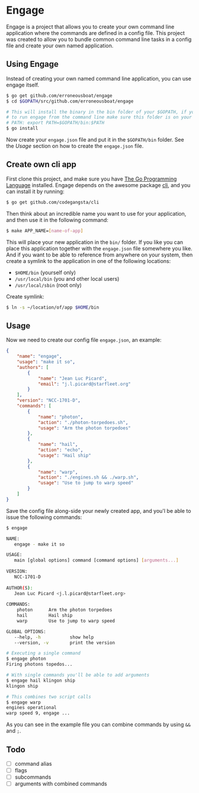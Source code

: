 Engage
======

Engage is a project that allows you to create your own command line
application where the commands are defined in a config file. This project was
created to allow you to bundle common command line tasks in a config file and
create your own named application.

Using Engage
------------

Instead of creating your own named command line application, you can use engage
itself.

```bash
$ go get github.com/erroneousboat/engage
$ cd $GOPATH/src/github.com/erroneousboat/engage

# This will install the binary in the bin folder of your $GOPATH, if you want
# to run engage from the command line make sure this folder is on your system
# PATH: export PATH=$GOPATH/bin:$PATH
$ go install
```

Now create your `engage.json` file and put it in the `$GOPATH/bin` folder.
See the *Usage* section on how to create the `engage.json` file.

Create own cli app
------------------

First clone this project, and make sure you have
[The Go Programming Language](https://golang.org/dl/) installed. Engage depends
on the awesome package [cli](https://github.com/codegangsta/cli), and you can
install it by running:

```bash
$ go get github.com/codegangsta/cli
```

Then think about an incredible name you want to use for your application,
and then use it in the following command:

```bash
$ make APP_NAME=[name-of-app]
```

This will place your new application in the `bin/` folder. If you like you can
place this application together with the `engage.json` file somewhere you like.
And if you want to be able to reference from anywhere on your system, then
create a symlink to the application in one of the following locations:

* `$HOME/bin`           (yourself only)
* `/usr/local/bin`      (you and other local users)
* `/usr/local/sbin`     (root only)

Create symlink:

```bash
$ ln -s ~/location/of/app $HOME/bin
```

Usage
-----

Now we need to create our config file `engage.json`, an example:

```json
{
    "name": "engage",
    "usage": "make it so",
    "authors": [
        {
            "name": "Jean Luc Picard",
            "email": "j.l.picard@starfleet.org"
        }
    ],
    "version": "NCC-1701-D",
    "commands": [
        {
            "name": "photon",
            "action": "./photon-torpedoes.sh",
            "usage": "Arm the photon torpedoes"
        },
        {
            "name": "hail",
            "action": "echo",
            "usage": "Hail ship"
        },
        {
            "name": "warp",
            "action": "./engines.sh && ./warp.sh",
            "usage": "Use to jump to warp speed"
        }
    ]
}
```

Save the config file along-side your newly created app, and you'l be able to
issue the following commands:

```bash
$ engage

NAME:
   engage - make it so

USAGE:
   main [global options] command [command options] [arguments...]
   
VERSION:
   NCC-1701-D
   
AUTHOR(S):
   Jean Luc Picard <j.l.picard@starfleet.org> 
   
COMMANDS:
    photon      Arm the photon torpedoes
    hail        Hail ship
    warp        Use to jump to warp speed

GLOBAL OPTIONS:
   --help, -h           show help
   --version, -v        print the version

# Executing a single command
$ engage photon
Firing photons topedos...

# With single commands you'll be able to add arguments
$ engage hail klingon ship
klingon ship

# This combines two script calls
$ engage warp
engines operational
warp speed 9, engage ...
```

As you can see in the example file you can combine commands by using
`&&` and `;`.

Todo
----

- [ ] command alias
- [ ] flags
- [ ] subcommands
- [ ] arguments with combined commands
